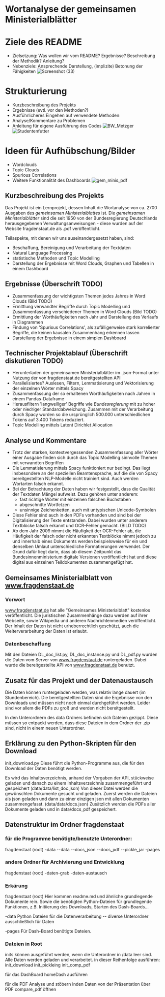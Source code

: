# Wortanalyse der gemeinsamen Ministerialblätter

# Ziele des README
 - Zielsetzung: Was wollen wir vom README? Ergebnisse? Beschreibung der Methodik? Anleitung?
 - Nebenziele: Ansprechende Darstellung, (implizite) Betonung der Fähigkeiten
![Screenshot (33)](https://github.com/user-attachments/assets/60db6cea-051f-4f54-bd8b-84d9522c297b)

# Strukturierung
 - Kurzbeschreibung des Projekts
 - Ergebnisse (evtl. vor den Methoden?)
 - Ausführlicheres Eingehen auf verwendete Methoden
 - Analyse/Kommentare zu Problemen
 - Anleitung für eigene Ausführung des Codes
![BW_Metzger](https://github.com/user-attachments/assets/06ad5ad5-f2ee-4bb6-a2e9-58307aa2ffad)
![Studentenfutter](https://github.com/user-attachments/assets/27f3e99a-da77-4775-b4f2-24f8f2b859c9)

# Ideen für Aufhübschung/Bilder
 - Wordclouds
 - Topic Clouds
 - Spurious Correlations
 - Weitere Funktionalität des Dashboards
![gem_minis_pdf](https://github.com/user-attachments/assets/303c6f10-0180-492f-af81-9d544dd772fd)

## Kurzbeschreibung des Projekts
 Das Projekt ist ein Lernprojekt, dessen Inhalt die Wortanalyse von ca. 2700 Ausgaben des *gemeinsamen Ministerialblattes* ist. Die *gemeinsamen Ministerialblätter* sind die seit 1950 von der Bundesregierung Deutschlands herausgegebenen Verwaltungsanweisungen - diese wurden auf der Website fragdenstaat.de als .pdf veröffentlicht.

 Teilaspekte, mit denen wir uns auseinandergesetzt haben, sind:
- Beschaffung, Bereinigung und Verarbeitung der Textdaten
- Natural Language Processing
- statistische Methoden und Topic Modelling
- Darstellung der Ergebnisse mit Word Clouds, Graphen und Tabellen in einem Dashboard

## Ergebnisse (Überschrift TODO)
 - Zusammenfassung der wichtigsten Themen jedes Jahres in Word Clouds (Bild TODO)
 - Ermittlung verwandter Begriffe durch Topic Modelling und Zusammenfassung verschiedener Themen in Word Clouds (Bild TODO)
 - Ermittlung der Worthäufigkeiten nach Jahr und Darstellung des Verlaufs in Diagrammen
 - Findung von 'Spurious Correlations', als zufälligerweise stark korrelierter Begriffe, die keinen kausalen Zusammenhang erkennen lassen 
 - Darstellung der Ergebnisse in einem simplen Dashboard

## Technischer Projektablauf (Überschrift diskutieren TODO)
 - Herunterladen der gemeinsamen Ministerialblätter im .json-Format unter Nutzung der von fragdenstaat.de bereitgestellten API 
 - Parallelisiertes? Auslesen, Filtern, Lemmatisierung und Vektorisierung der einzelnen Wörter mittels Spacy
 - Zusammenfassung der so erhaltenen Worthäufigkeiten nach Jahren in einem Pandas-Dataframe
 - Herausfiltern 'langweiliger' Begriffe wie *Bundesregierung* mit zu hoher oder niedriger Standardabweichung. Zusammen mit der Verarbeitung durch Spacy wurden so die ursprünglich 500.000 unterschiedlichen Tokens auf 3.400 Tokens reduziert.
 - Topic Modelling mittels Latent Dirichlet Allocation

## Analyse und Kommentare
 - Trotz der starken, kontextvergessenden Zusammenfassung aller Wörter einer Ausgabe finden sich durch das Topic Modelling sinnvolle Themen mit verwandten Begriffen
 - Die Lemmatisierung mittels Spacy funktioniert nur bedingt. Das liegt insbesondere an der speziellen Beamtensprache, auf die die von Spacy bereitgestellten NLP-Modelle nicht trainiert sind. Auch werden Wortarten falsch erkannt.
 - Bei der Betrachtung der Daten haben wir festgestellt, dass die Qualität der Textdaten Mängel aufweist. Dazu gehören unter anderem:
   - fast richtige Wörter mit einzelnen falschen Buchstaben
   - abgeschnitte Wortfetzen
   - unsinnige Zeichenketten, auch mit untypischen Unicode-Symbolen
 - Diese Fehler sind auch in den PDFs vorhanden und sind bei der Digitalisierung der Texte entstanden. Dabei wurden unter anderem Textblöcke falsch erkannt und OCR-Fehler gemacht. (BILD TODO)
 - Ab dem Jahr 2009 nimmt die Häufigkeit der OCR-Fehler ab, die Häufigkeit der falsch oder nicht erkannten Textblöcke nimmt jedoch zu und innerhalb eines Dokuments werden beispielsweise für ein und denselben Umlaut unterschiedliche Formatierungen verwendet. Der Grund dafür liegt darin, dass ab diesem Zeitpunkt das Bundesinnenministerium  digitale Versionen veröffentlicht hat und diese digital aus einzelnen Teildokumenten zusammengefügt hat. 

## Gemeinsames Ministerialblatt von www.fragdenstaat.de
### Vorwort
www.fragdenstaat.de hat alle "Gemeinsames Ministerialblatt" kostenlos veröffentlicht. Die juristischen Zusammenhänge dazu werden auf ihrer Webseite, sowie Wikipedia und anderen Nachrichtenmedien veröffentlicht. Der Inhalt der Daten ist nicht urheberrechtlich geschützt, auch die Weiterverarbeitung der Daten ist erlaubt.

### Datenbeschaffung
Mit den Dateien DL_doc_list.py, DL_doc_instance.py und DL_pdf.py wurden die Daten vom Server von www.fragdenstaat.de runtergeladen. Dabei wurde die bereitgestellte API von www.fragdenstaat.de benutzt.

## Zusatz für das Projekt und der Datenaustausch
Die Daten können runtergeladen werden, was relativ lange dauert (im Stundenbereich). Die bereitgestellten Daten sind die Ergebnisse von den Downloads und müssen nicht noch einmal durchgeführt werden. Leider sind vor allem die PDFs zu groß und werden nicht bereitgestellt.

In den Unterordnern des data Ordners befinden sich Dateien gezippt. Diese müssen so entpackt werden, dass diese Dateien in dem Ordner der .zip sind, nicht in einem neuen Unterordner.

## Erklärung zu den Python-Skripten für den Download
init_download.py
Diese führt die Python-Programme aus, die für den Download der Daten benötigt werden.

Es wird das Inhaltsverzeichnis, anhand der Vorgaben der API, stückweise geladen und danach zu einem Inhaltsverzeichnis zusammengeführt und gespeichert (data/data/list_doc.json)
Von dieser Datei werden die gewünschten Dokumente gesucht und geladen.
Zuerst werden die Dateien als json geladen und dann zu einer einzigen json mit allen Dokumenten zusammengefasst. (data/data/docs.json)
Zusätzlich werden die PDFs aller Dokumente geladen und in data/docs_pdf gespeichert.

## Datenstruktur im Ordner fragdenstaat
### für die Programme benötigte/benutzte Unterordner:
fragdenstaat (root)
-data
--data
--docs_json
--docs_pdf
--pickle_jar
-pages

### andere Ordner für Archivierung und Entwicklung
fragdenstaat (root)
-daten-grab
-daten-austausch

### Erkärung
fragdenstaat (root)
Hier kommen readme.md und ähnliche grundlegende Dokumente rein.
Sowie die benötigten Python-Dateien für grundlegende Funktionen, z.B. Initiierung des Downloads, Starten des Dash-Boards...

-data
Python Dateien für die Datenverarbeitung
-- diverse Unterordner ausschließlich für Daten

-pages
Für Dash-Board benötigte Dateien.

### Dateien in Root
inits können ausgeführt werden, wenn die Unterordner in /data leer sind.
Alle Daten werden geladen und verarbeitet.
in dieser Reihenfolge ausführen:
init_download
init_pickleing
init_comp_pdf

für das DashBoard
homeDash ausführen

für die PDF Analyse und stöbern inden Daten von der Präsentation über PDF
compare_pdf öffnen
